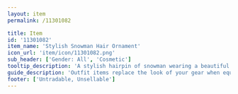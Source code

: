 ```yaml
---
layout: item
permalink: /11301082

title: Item
id: '11301082'
item_name: 'Stylish Snowman Hair Ornament'
icon_url: 'item/icon/11301082.png'
sub_header: ['Gender: All', 'Cosmetic']
tooltip_description: 'A stylish hairpin of snowman wearing a beautiful scarf.'
guide_description: 'Outfit items replace the look of your gear when equipped.'
footer: ['Untradable, Unsellable']
---
```

